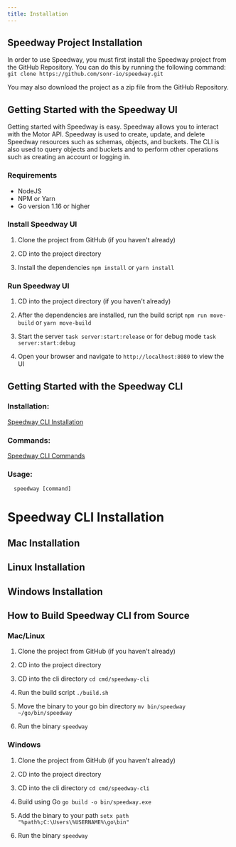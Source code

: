 ```yaml
---
title: Installation
---
```


## Speedway Project Installation
In order to use Speedway, you must first install the Speedway project from the GitHub Repository. You can do this by running the following command: ```git clone https://github.com/sonr-io/speedway.git```

You may also download the project as a zip file from the GitHub Repository.

## Getting Started with the Speedway UI
Getting started with Speedway is easy. Speedway allows you to interact with the Motor API. Speedway is used to create, update, and delete Speedway resources such as schemas, objects, and buckets. The CLI is also used to query objects and buckets and to perform other operations such as creating an account or logging in.

### Requirements
- NodeJS
- NPM or Yarn
- Go version 1.16 or higher

### Install Speedway UI
1. Clone the project from GitHub (if you haven't already)

2. CD into the project directory

3. Install the dependencies ```npm install``` or ```yarn install```

### Run Speedway UI
1. CD into the project directory (if you haven't already)

2. After the dependencies are installed, run the build script ```npm run move-build``` or ```yarn move-build```

3. Start the server ```task server:start:release``` or for debug mode ```task server:start:debug```

4. Open your browser and navigate to ```http://localhost:8080``` to view the UI

## Getting Started with the Speedway CLI
### Installation:

[Speedway CLI Installation](./cli/cli-install.md)

### Commands:

[Speedway CLI Commands](./cli/cli-commands.md)

### Usage:
```
  speedway [command]
```

# Speedway CLI Installation
## Mac Installation

## Linux Installation

## Windows Installation

## How to Build Speedway CLI from Source
### Mac/Linux
1. Clone the project from GitHub (if you haven't already)

2. CD into the project directory

3. CD into the cli directory ```cd cmd/speedway-cli```

4. Run the build script ```./build.sh```

5. Move the binary to your go bin directory ```mv bin/speedway ~/go/bin/speedway```

6. Run the binary ```speedway```

### Windows
1. Clone the project from GitHub (if you haven't already)

2. CD into the project directory

3. CD into the cli directory ```cd cmd/speedway-cli```

4. Build using Go ```go build -o bin/speedway.exe```

5. Add the binary to your path ```setx path "%path%;C:\Users\%USERNAME%\go\bin"```

6. Run the binary ```speedway```
